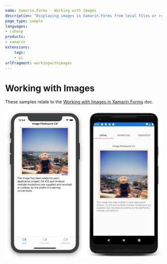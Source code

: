 ```yaml
---
name: Xamarin.Forms - Working with Images
description: "Displaying images in Xamarin.Forms from local files or resources (UI)"
page_type: sample
languages:
- csharp
products:
- xamarin
extensions:
    tags:
    - ui
urlFragment: workingwithimages
---
```

# Working with Images

These samples relate to the [Working with Images in Xamarin.Forms](https://docs.microsoft.com/xamarin/xamarin-forms/user-interface/images) doc.

![screenshot](Screenshots/Images-sml.png)
